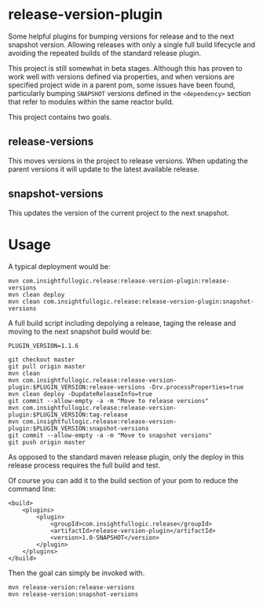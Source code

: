 release-version-plugin
======================

Some helpful plugins for bumping versions for release and to the next snapshot version. Allowing releases with only a single full build lifecycle and avoiding the repeated builds of the standard release plugin.

This project is still somewhat in beta stages. Although this has proven to work well with versions defined via properties, and when versions are specified project wide in a parent pom, some issues have been found, particularly bumping `SNAPSHOT` versions defined in the `<dependency>` section that refer to modules within the same reactor build.

This project contains two goals. 

## release-versions 

This moves versions in the project to release versions. When updating the 
parent versions it will update to the latest available release. 

## snapshot-versions

This updates the version of the current project to the next snapshot.

# Usage

A typical deployment would be:

```
mvn com.insightfullogic.release:release-version-plugin:release-versions
mvn clean deploy
mvn clean com.insightfullogic.release:release-version-plugin:snapshot-versions
```

A full build script including depolying a release, taging the release and moving to the next snapshot build would be:

```
PLUGIN_VERSION=1.1.6

git checkout master
git pull origin master
mvn clean
mvn com.insightfullogic.release:release-version-plugin:$PLUGIN_VERSION:release-versions -Drv.processProperties=true
mvn clean deploy -DupdateReleaseInfo=true
git commit --allow-empty -a -m "Move to release versions"
mvn com.insightfullogic.release:release-version-plugin:$PLUGIN_VERSION:tag-release
mvn com.insightfullogic.release:release-version-plugin:$PLUGIN_VERSION:snapshot-versions
git commit --allow-empty -a -m "Move to snapshot versions"
git push origin master
```

As opposed to the standard maven release plugin, only the deploy in this release process requires the full build and test.


Of course you can add it to the build section of your pom to reduce the command line:

```
<build>
	<plugins>
		<plugin>
			<groupId>com.insightfullogic.release</groupId>
			<artifactId>release-version-plugin</artifactId>
			<version>1.0-SNAPSHOT</version>
		</plugin>
	</plugins>
</build>
```
Then the goal can simply be invoked with.

```
mvn release-version:release-versions
mvn release-version:snapshot-versions
``` 
